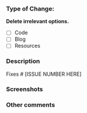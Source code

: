 ### Type of Change:
**Delete irrelevant options.**

- [ ] Code
- [ ] Blog
- [ ] Resources

### Description

Fixes # [ISSUE NUMBER HERE]

<!--Include a brief summary of the changes made in no more than 15 words. Always write in third person. For example: "CZ supports <feature-name>" or CZ has removed <bug-name>-->

### Screenshots

<!--Please share the screenshot of the website after making changes. Execute, `bundle exec jekyll serve` and take the screen shots.-->

### Other comments
<!--Any other extra information-->
